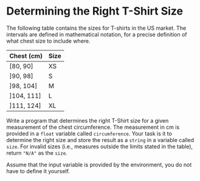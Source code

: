 # Determining the Right T-Shirt Size

The following table contains the sizes for T-shirts in the US market. The intervals are defined
in mathematical notation, for a precise definition of what chest size to include where.

| Chest (cm) | Size	|
|----------------|------|
| \[80, 90]		 | XS	|
| ]90, 98]		 | S 	|
| ]98, 104]		 | M 	|
| ]104, 111]	 | L 	|
| ]111, 124]	 | XL	|

Write a program that determines the right T-Shirt size for a given measurement of the chest circumference. The measurement in cm is provided in a `float` variable called `circumference`. Your task is it to determine the right size and store the result as a `string` in a variable called `size`.
For invalid sizes (i.e., measures outside the limits stated in the table), return
`"N/A"` as the `size`.

Assume that the input variable is provided by the environment, you do not have to define it yourself. 



